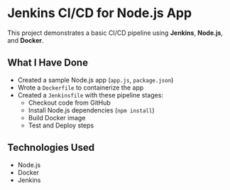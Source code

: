 # Jenkins CI/CD for Node.js App

This project demonstrates a basic CI/CD pipeline using **Jenkins**, **Node.js**, and **Docker**.

## What I Have Done

- Created a sample Node.js app (`app.js`, `package.json`)
- Wrote a `Dockerfile` to containerize the app
- Created a `Jenkinsfile` with these pipeline stages:
  - Checkout code from GitHub
  - Install Node.js dependencies (`npm install`)
  - Build Docker image
  - Test and Deploy steps

## Technologies Used

- Node.js
- Docker
- Jenkins

